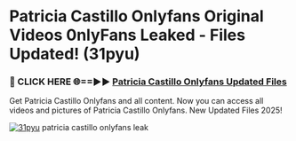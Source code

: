 # Patricia Castillo Onlyfans Original Videos 0nlyFans Leaked - Files Updated! (31pyu)

<h3>🔴 CLICK HERE 🌐==►► <a href="https://tinyurl.com/2jnfzry5" rel="nofollow">Patricia Castillo Onlyfans Updated Files</a></h3>

Get Patricia Castillo Onlyfans and all content. Now you can access all videos and pictures of Patricia Castillo Onlyfans. New Updated Files 2025!

[![31pyu](https://i.imgur.com/GyGTBgg.gif)](https://tinyurl.com/2jnfzry5)
patricia castillo onlyfans leak